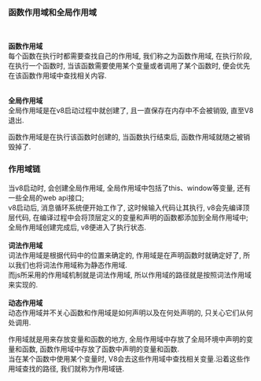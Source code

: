 ### 函数作用域和全局作用域  
<br>

**函数作用域**  
每个函数在执行时都需要查找自己的作用域, 我们称之为函数作用域, 在执行阶段, 在执行一个函数时, 当该函数需要使用某个变量或者调用了某个函数时, 便会优先在该函数作用域中查找相关内容.  
<br>

**全局作用域**  
全局作用域是在v8启动过程中就创建了, 且一直保存在内存中不会被销毁, 直至V8退出.  

函数作用域是在执行该函数时创建的, 当函数执行结束后, 函数作用域就随之被销毁掉了.  

### 作用域链  
当v8启动时, 会创建全局作用域, 全局作用域中包括了this、window等变量, 还有一些全局的web api接口;  
v8启动后, 消息循环系统便开始工作了, 这时候输入代码让其执行, v8会先编译顶层代码, 在编译过程中会将顶层定义的变量和声明的函数都添加到全局作用域中;  
全局作用域创建完成后, v8便进入了执行状态.  
<br>
**词法作用域**  
词法作用域是根据代码中的位置来确定的, 作用域是在声明函数时就确定好了, 所以我们也将词法作用域称为静态作用域.  
而js所采用的作用域机制就是词法作用域, 所以作用域的路径就是按照词法作用域来实现的.  
<br>
**动态作用域**  
动态作用域并不关心函数和作用域是如何声明以及在何处声明的, 只关心它们从何处调用.  

作用域就是用来存放变量和函数的地方, 全局作用域中存放了全局环境中声明的变量和函数, 函数作用域中存放了函数中声明的变量和函数.  
当在某个函数中使用某个变量时, V8会去这些作用域中查找相关变量.沿着这些作用域查找的路径, 我们就称为作用域链.  